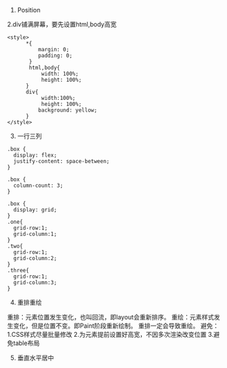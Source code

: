 1. Position


2.div铺满屏幕，要先设置html,body高宽

```
<style>
      *{
          margin: 0;
          padding: 0;
       }
       html,body{
           width: 100%;
           height: 100%;
      }
      div{
           width:100%;
           height: 100%;
          background: yellow;
      }
</style>
```
  
3. 一行三列
```
.box {
  display: flex;
  justify-content: space-between;
}
```
```
.box {
  column-count: 3;
}
```
```
.box {
  display: grid;
}
.one{
  grid-row:1;
  grid-column:1;
}
.two{
  grid-row:1;
  grid-column:2;
}
.three{
  grid-row:1;
  grid-column:3;
}
```

4. 重排重绘

重排：元素位置发生变化，也叫回流，即layout会重新排序。
重绘：元素样式发生变化，但是位置不变。即Paint阶段重新绘制。
重排一定会导致重绘。
避免：
  1.CSS样式尽量批量修改
  2.为元素提前设置好高宽，不因多次渲染改变位置
  3.避免table布局

5. 垂直水平居中
